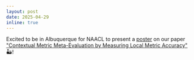 ```yaml
---
layout: post
date: 2025-04-29
inline: true
---
```


Excited to be in Albuquerque for NAACL to present a [poster](/assets/pdf/934_Find_ContextualMetricMetaEvaluation_Deviyani_poster.pdf) on our paper ["Contextual Metric Meta-Evaluation by Measuring Local Metric Accuracy"](https://aclanthology.org/2025.findings-naacl.276/) 🏜️!
